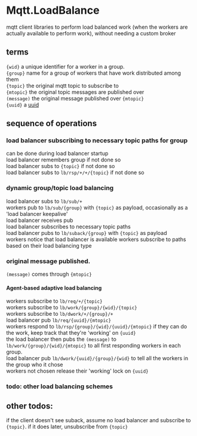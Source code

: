 # Mqtt.LoadBalance
mqtt client libraries to perform load balanced work (when the workers are actually available to perform work), without needing a custom broker

## terms
```{wid}``` a unique identifier for a worker in a group.  
```{group}``` name for a group of workers that have work distributed among them  
```{topic}``` the original mqtt topic to subscribe to  
```{mtopic}``` the original topic messages are published over  
```(message)``` the original message published over ```{mtopic}```  
```{uuid}``` a [uuid](https://en.wikipedia.org/wiki/Universally_unique_identifier)

## sequence of operations 

### load balancer subscribing to necessary topic paths for group
can be done during load balancer startup  
load balancer remembers group if not done so  
load balancer subs to ```{topic}``` if not done so  
load balancer subs to ```lb/rsp/+/+/{topic}``` if not done so  

### dynamic group/topic load balancing
load balancer subs to ```lb/sub/+```   
workers pub to ```lb/sub/{group}``` with ```{topic}``` as payload, occasionally as a 'load balancer keepalive'  
load balancer receives pub  
load balancer subscribes to necessary topic paths  
load balancer pubs to ```lb/suback/{group}``` with ```{topic}``` as payload  
workers notice that load balancer is available
workers subscribe to paths based on their load balancing type  

### original message published. 
```(message)``` comes through ```{mtopic}```  
#### Agent-based adaptive load balancing
workers subscribe to ```lb/req/+/{topic}```  
workers subscribe to ```lb/work/{group}/{wid}/{topic}```  
workers subscribe to ```lb/dwork/+/{group}/+```  
load balancer pub ```lb/req/{uuid}/{mtopic}```  
workers respond to ```lb/rsp/{group}/{wid}/{uuid}/{mtopic}``` if they can do the work, keep track that they're 'working' on ```{uuid}```  
the load balancer then pubs the ```(message)``` to ```lb/work/{group}/{wid}/{mtopic}``` to all first responding workers in each group.  
load balancer pub ```lb/dwork/{uuid}/{group}/{wid}``` to tell all the workers in the group who it chose   
workers not chosen release their 'working' lock on ```{uuid}```  

### todo: other load balancing schemes

## other todos:
if the client doesn't see suback, assume no load balancer and subscribe to ```{topic}```. if it does later, unsubscribe from ```{topic}```  
